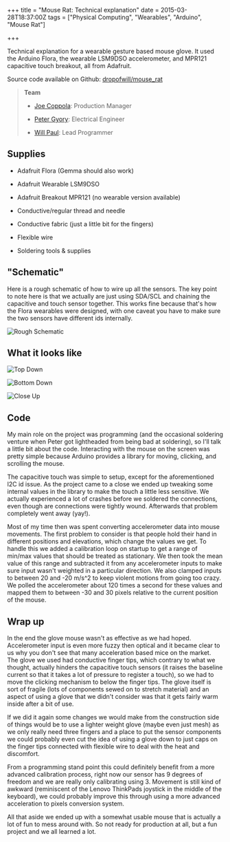+++
title = "Mouse Rat: Technical explanation"
date = 2015-03-28T18:37:00Z
tags = ["Physical Computing", "Wearables", "Arduino", "Mouse Rat"]

+++

Technical explanation for a wearable gesture based mouse glove. It used the Arduino Flora, the wearable LSM9DSO accelerometer, and MPR121 capacitive touch breakout, all from Adafruit.

<!-- more -->

Source code available on Github: [dropofwill/mouse_rat](http://github.com/dropofwill/mouse_rat)

> **Team**
>
> * [Joe Coppola](https://github.com/JosephCoppola): Production Manager
>
> * [Peter Gyory](https://github.com/Petroochio): Electrical Engineer
>
> * [Will Paul](https://github.com/dropofwill): Lead Programmer


## Supplies

* Adafruit Flora (Gemma should also work)

* Adafruit Wearable LSM9DSO

* Adafruit Breakout MPR121 (no wearable version available)

* Conductive/regular thread and needle

* Conductive fabric (just a little bit for the fingers)

* Flexible wire

* Soldering tools & supplies


## "Schematic"

Here is a rough schematic of how to wire up all the sensors. The key point to note here is that we actually are just using SDA/SCL and chaining the capacitive and touch sensor together. This works fine because that's how the Flora wearables were designed, with one caveat you have to make sure the two sensors have different ids internally.

![Rough Schematic](https://raw.githubusercontent.com/dropofwill/mouse_rat/master/mouse_rat-schematic.jpg)


## What it looks like

![Top Down](https://raw.githubusercontent.com/dropofwill/mouse_rat/master/mouse_rat-top-down.jpg)

![Bottom Down](https://raw.githubusercontent.com/dropofwill/mouse_rat/master/mouse_rat-bottom-down.jpg)

![Close Up](https://raw.githubusercontent.com/dropofwill/mouse_rat/master/mouse_rat-close-up.jpg)


## Code

My main role on the project was programming (and the occasional soldering venture when Peter got lightheaded from being bad at soldering), so I'll talk a little bit about the code. Interacting with the mouse on the screen was pretty simple because Arduino provides a library for moving, clicking, and scrolling the mouse.

The capacitive touch was simple to setup, except for the aforementioned I2C id issue. As the project came to a close we ended up tweaking some internal values in the library to make the touch a little less sensitive. We actually experienced a lot of crashes before we soldered the connections, even though are connections were tightly wound. Afterwards that problem completely went away (yay!).

Most of my time then was spent converting accelerometer data into mouse movements. The first problem to consider is that people hold their hand in different positions and elevations, which change the values we get. To handle this we added a calibration loop on startup to get a range of min/max values that should be treated as stationary. We then took the mean value of this range and subtracted it from any accelerometer inputs to make sure input wasn't weighted in a particular direction. We also clamped inputs to between 20 and -20 m/s^2 to keep violent motions from going too crazy. We polled the accelerometer about 120 times a second for these values and mapped them to between -30 and 30 pixels relative to the current position of the mouse.


## Wrap up

In the end the glove mouse wasn't as effective as we had hoped. Accelerometer input is even more fuzzy then optical and it became clear to us why you don't see that many acceleration based mice on the market. The glove we used had conductive finger tips, which contrary to what we thought, actually hinders the capacitive touch sensors (it raises the baseline current so that it takes a lot of pressure to register a touch), so we had to move the clicking mechanism to below the finger tips. The glove itself is sort of fragile (lots of components sewed on to stretch material) and an aspect of using a glove that we didn't consider was that it gets fairly warm inside after a bit of use.

If we did it again some changes we would make from the construction side of things would be to use a lighter weight glove (maybe even just mesh) as we only really need three fingers and a place to put the sensor components we could probably even cut the idea of using a glove down to just caps on the finger tips connected with flexible wire to deal with the heat and discomfort.

From a programming stand point this could definitely benefit from a more advanced calibration process, right now our sensor has 9 degrees of freedom and we are really only calibrating using 3. Movement is still kind of awkward (reminiscent of the Lenovo ThinkPads joystick in the middle of the keyboard), we could probably improve this through using a more advanced acceleration to pixels conversion system.

All that aside we ended up with a somewhat usable mouse that is actually a lot of fun to mess around with. So not ready for production at all, but a fun project and we all learned a lot.
